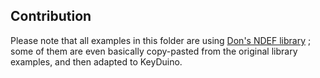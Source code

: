 ## Contribution

Please note that all examples in this folder are using [Don's NDEF library](https://github.com/don/NDEF) ; some of them are even basically copy-pasted from the original library examples, and then adapted to KeyDuino.  

